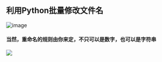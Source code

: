 ## 利用Python批量修改文件名
![image](https://user-images.githubusercontent.com/75345063/130443421-aa68f940-810b-48f1-b2a2-21a7941fe0f6.png)
#### 当然，重命名的规则由你来定，不只可以是数字，也可以是字符串
![](https://tva4.sinaimg.cn/large/0072Vf1pgy1foxlhe0a6tj31hc0u0qhh.jpg)
